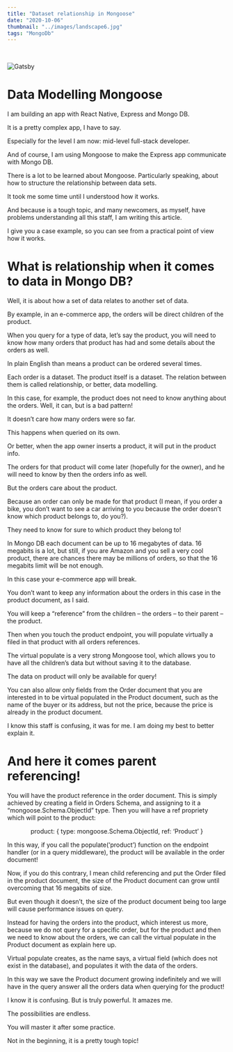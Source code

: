 ```yaml
---
title: "Dataset relationship in Mongoose"
date: "2020-10-06"
thumbnail: "../images/landscape6.jpg"
tags: "MongoDb"
---
```


</br>

![Gatsby](../images/landscape6.jpg)

# Data Modelling Mongoose

I am building an app with React Native, Express and Mongo DB.

It is a pretty complex app, I have to say.

Especially for the level I am now: mid-level full-stack developer.

And of course, I am using Mongoose to make the Express app communicate with Mongo DB.

There is a lot to be learned about Mongoose. Particularly speaking, about how to structure the relationship between data sets.

It took me some time until I understood how it works.

And because is a tough topic, and many newcomers, as myself, have problems understanding all this staff, I am writing this article.

I give you a case example, so you can see from a practical point of view how it works.

# What is relationship when it comes to data in Mongo DB?

Well, it is about how a set of data relates to another set of data.

By example, in an e-commerce app, the orders will be direct children of the product.

When you query for a type of data, let’s say the product, you will need to know how many orders that product has had and some details about the orders as well.

In plain English than means a product can be ordered several times.

Each order is a dataset. The product itself is a dataset. The relation between them is called relationship, or better, data modelling.

In this case, for example, the product does not need to know anything about the orders. Well, it can, but is a bad pattern!

It doesn’t care how many orders were so far.

This happens when queried on its own.

Or better, when the app owner inserts a product, it will put in the product info.

The orders for that product will come later (hopefully for the owner), and he will need to know by then the orders info as well.

But the orders care about the product.

Because an order can only be made for that product (I mean, if you order a bike, you don’t want to see a car arriving to you because the order doesn’t know which product belongs to, do you?).

They need to know for sure to which product they belong to!

In Mongo DB each document can be up to 16 megabytes of data. 16 megabits is a lot, but still, if you are Amazon and you sell a very cool product, there are chances there may be millions of orders, so that the 16 megabits limit will be not enough.

In this case your e-commerce app will break.

You don’t want to keep any information about the orders in this case in the product document, as I said.

You will keep a “reference” from the children – the orders – to their parent – the product.

Then when you touch the product endpoint, you will populate virtually a filed in that product with all orders references.

The virtual populate is a very strong Mongoose tool, which allows you to have all the children’s data but without saving it to the database.

The data on product will only be available for query!

You can also allow only fields from the Order document that you are interested in to be virtual populated in the Product document, such as the name of the buyer or its address, but not the price, because the price is already in the product document.

I know this staff is confusing, it was for me. I am doing my best to better explain it.

# And here it comes parent referencing!

You will have the product reference in the order document. This is simply achieved by creating a field in Orders Schema, and assigning to it a “mongoose.Schema.ObjectId” type. Then you will have a ref propriety which will point to the product:

<center>product:
{
type: mongoose.Schema.ObjectId,
ref: ‘Product’
}</center>

In this way, if you call the populate(‘product’) function on the endpoint handler (or in a query middleware), the product will be available in the order document!

Now, if you do this contrary, I mean child referencing and put the Order filed in the product document, the size of the Product document can grow until overcoming that 16 megabits of size.

But even though it doesn’t, the size of the product document being too large will cause performance issues on query.

Instead for having the orders into the product, which interest us more, because we do not query for a specific order, but for the product and then we need to know about the orders, we can call the virtual populate in the Product document as explain here up.

Virtual populate creates, as the name says, a virtual field (which does not exist in the database), and populates it with the data of the orders.

In this way we save the Product document growing indefinitely and we will have in the query answer all the orders data when querying for the product!

I know it is confusing. But is truly powerful. It amazes me.

The possibilities are endless.

You will master it after some practice.

Not in the beginning, it is a pretty tough topic!
